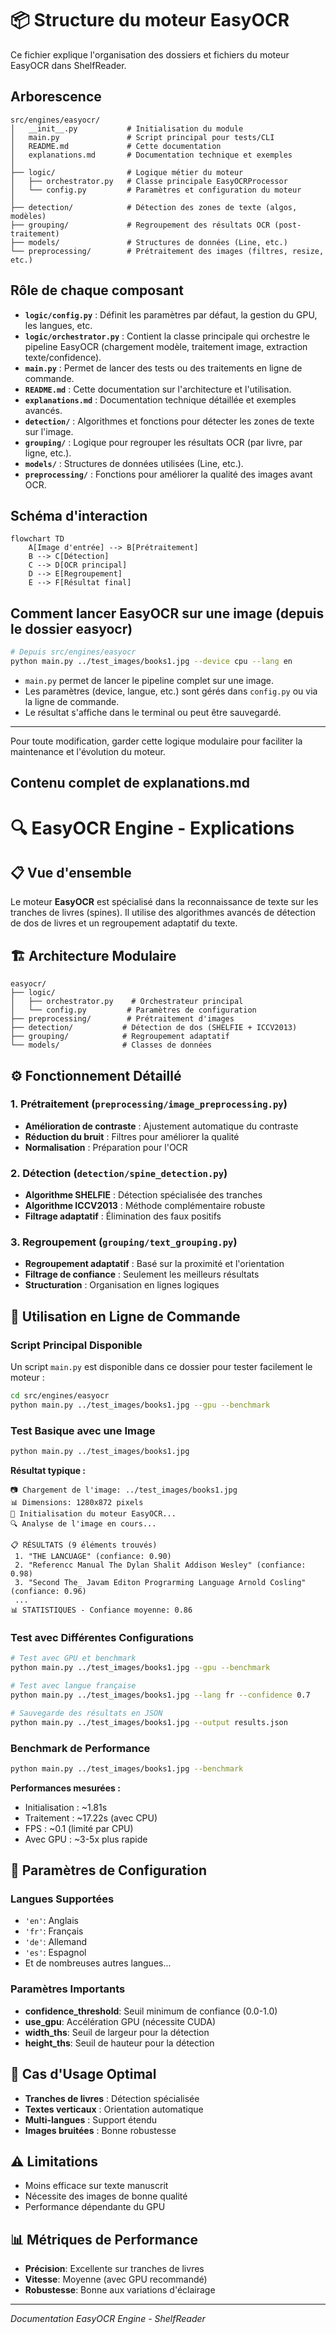 # 📦 Structure du moteur EasyOCR

Ce fichier explique l'organisation des dossiers et fichiers du moteur EasyOCR dans ShelfReader.

## Arborescence

```
src/engines/easyocr/
│   __init__.py           # Initialisation du module
│   main.py               # Script principal pour tests/CLI
│   README.md             # Cette documentation
│   explanations.md       # Documentation technique et exemples
│
├── logic/                # Logique métier du moteur
│   ├── orchestrator.py   # Classe principale EasyOCRProcessor
│   └── config.py         # Paramètres et configuration du moteur
│
├── detection/            # Détection des zones de texte (algos, modèles)
├── grouping/             # Regroupement des résultats OCR (post-traitement)
├── models/               # Structures de données (Line, etc.)
└── preprocessing/        # Prétraitement des images (filtres, resize, etc.)
```

## Rôle de chaque composant

- **`logic/config.py`** : Définit les paramètres par défaut, la gestion du GPU, les langues, etc.
- **`logic/orchestrator.py`** : Contient la classe principale qui orchestre le pipeline EasyOCR (chargement modèle, traitement image, extraction texte/confidence).
- **`main.py`** : Permet de lancer des tests ou des traitements en ligne de commande.
- **`README.md`** : Cette documentation sur l'architecture et l'utilisation.
- **`explanations.md`** : Documentation technique détaillée et exemples avancés.
- **`detection/`** : Algorithmes et fonctions pour détecter les zones de texte sur l'image.
- **`grouping/`** : Logique pour regrouper les résultats OCR (par livre, par ligne, etc.).
- **`models/`** : Structures de données utilisées (Line, etc.).
- **`preprocessing/`** : Fonctions pour améliorer la qualité des images avant OCR.

## Schéma d'interaction

```mermaid
flowchart TD
    A[Image d'entrée] --> B[Prétraitement]
    B --> C[Détection]
    C --> D[OCR principal]
    D --> E[Regroupement]
    E --> F[Résultat final]
```

## Comment lancer EasyOCR sur une image (depuis le dossier easyocr)

```bash
# Depuis src/engines/easyocr
python main.py ../test_images/books1.jpg --device cpu --lang en
```

- `main.py` permet de lancer le pipeline complet sur une image.
- Les paramètres (device, langue, etc.) sont gérés dans `config.py` ou via la ligne de commande.
- Le résultat s'affiche dans le terminal ou peut être sauvegardé.

---

Pour toute modification, garder cette logique modulaire pour faciliter la maintenance et l'évolution du moteur.

## Contenu complet de explanations.md

# 🔍 EasyOCR Engine - Explications

## 📋 Vue d'ensemble

Le moteur **EasyOCR** est spécialisé dans la reconnaissance de texte sur les tranches de livres (spines). Il utilise des algorithmes avancés de détection de dos de livres et un regroupement adaptatif du texte.

## 🏗️ Architecture Modulaire

```
easyocr/
├── logic/
│   ├── orchestrator.py    # Orchestrateur principal
│   └── config.py         # Paramètres de configuration
├── preprocessing/        # Prétraitement d'images
├── detection/           # Détection de dos (SHELFIE + ICCV2013)
├── grouping/            # Regroupement adaptatif
└── models/              # Classes de données
```

## ⚙️ Fonctionnement Détaillé

### 1. Prétraitement (`preprocessing/image_preprocessing.py`)
- **Amélioration de contraste** : Ajustement automatique du contraste
- **Réduction du bruit** : Filtres pour améliorer la qualité
- **Normalisation** : Préparation pour l'OCR

### 2. Détection (`detection/spine_detection.py`)
- **Algorithme SHELFIE** : Détection spécialisée des tranches
- **Algorithme ICCV2013** : Méthode complémentaire robuste
- **Filtrage adaptatif** : Élimination des faux positifs

### 3. Regroupement (`grouping/text_grouping.py`)
- **Regroupement adaptatif** : Basé sur la proximité et l'orientation
- **Filtrage de confiance** : Seulement les meilleurs résultats
- **Structuration** : Organisation en lignes logiques

## 🚀 Utilisation en Ligne de Commande

### Script Principal Disponible

Un script `main.py` est disponible dans ce dossier pour tester facilement le moteur :

```bash
cd src/engines/easyocr
python main.py ../test_images/books1.jpg --gpu --benchmark
```

### Test Basique avec une Image

```bash
python main.py ../test_images/books1.jpg
```

**Résultat typique :**
```
📷 Chargement de l'image: ../test_images/books1.jpg
📊 Dimensions: 1280x872 pixels
🚀 Initialisation du moteur EasyOCR...
🔍 Analyse de l'image en cours...

📋 RÉSULTATS (9 éléments trouvés)
 1. "THE LANCUAGE" (confiance: 0.90)
 2. "Referencc Manual The Dylan Shalit Addison Wesley" (confiance: 0.98)
 3. "Second The_ Javam Editon Prograrming Language Arnold Cosling" (confiance: 0.96)
 ...
📊 STATISTIQUES - Confiance moyenne: 0.86
```

### Test avec Différentes Configurations

```bash
# Test avec GPU et benchmark
python main.py ../test_images/books1.jpg --gpu --benchmark

# Test avec langue française
python main.py ../test_images/books1.jpg --lang fr --confidence 0.7

# Sauvegarde des résultats en JSON
python main.py ../test_images/books1.jpg --output results.json
```

### Benchmark de Performance

```bash
python main.py ../test_images/books1.jpg --benchmark
```

**Performances mesurées :**
- Initialisation : ~1.81s
- Traitement : ~17.22s (avec CPU)
- FPS : ~0.1 (limité par CPU)
- Avec GPU : ~3-5x plus rapide

## 🔧 Paramètres de Configuration

### Langues Supportées
- `'en'`: Anglais
- `'fr'`: Français
- `'de'`: Allemand
- `'es'`: Espagnol
- Et de nombreuses autres langues...

### Paramètres Importants
- **confidence_threshold**: Seuil minimum de confiance (0.0-1.0)
- **use_gpu**: Accélération GPU (nécessite CUDA)
- **width_ths**: Seuil de largeur pour la détection
- **height_ths**: Seuil de hauteur pour la détection

## 🎯 Cas d'Usage Optimal

- **Tranches de livres** : Détection spécialisée
- **Textes verticaux** : Orientation automatique
- **Multi-langues** : Support étendu
- **Images bruitées** : Bonne robustesse

## ⚠️ Limitations

- Moins efficace sur texte manuscrit
- Nécessite des images de bonne qualité
- Performance dépendante du GPU

## 📊 Métriques de Performance

- **Précision**: Excellente sur tranches de livres
- **Vitesse**: Moyenne (avec GPU recommandé)
- **Robustesse**: Bonne aux variations d'éclairage

---

*Documentation EasyOCR Engine - ShelfReader*
